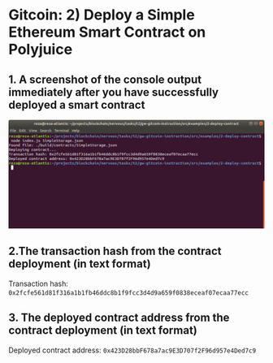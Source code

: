 # Gitcoin: 2) Deploy a Simple Ethereum Smart Contract on Polyjuice

## 1. A screenshot of the console output immediately after you have successfully deployed a smart contract
![](deployed.png)

## 2.The transaction hash from the contract deployment (in text format)
Transaction hash: `0x2fcfe561d81f316a1b1fb46ddc8b1f9fcc3d4d9a659f0838eceaf07ecaa77ecc`

## 3. The deployed contract address from the contract deployment (in text format)
Deployed contract address: `0x423D28bbF678a7ac9E3D707f2F96d957e4Ded7c9`
